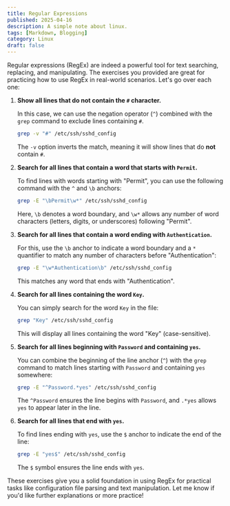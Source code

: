 ```yaml
---
title: Regular Expressions
published: 2025-04-16
description: A simple note about linux.
tags: [Markdown, Blogging]
category: Linux
draft: false
---
```

Regular expressions (RegEx) are indeed a powerful tool for text searching, replacing, and manipulating. The exercises you provided are great for practicing how to use RegEx in real-world scenarios. Let's go over each one:

1. **Show all lines that do not contain the `#` character.**

   In this case, we can use the negation operator (`^`) combined with the `grep` command to exclude lines containing `#`.

   ```bash
   grep -v "#" /etc/ssh/sshd_config
   ```

   The `-v` option inverts the match, meaning it will show lines that do **not** contain `#`.

2. **Search for all lines that contain a word that starts with `Permit`.**

   To find lines with words starting with "Permit", you can use the following command with the `^` and `\b` anchors:

   ```bash
   grep -E "\bPermit\w*" /etc/ssh/sshd_config
   ```

   Here, `\b` denotes a word boundary, and `\w*` allows any number of word characters (letters, digits, or underscores) following "Permit".

3. **Search for all lines that contain a word ending with `Authentication`.**

   For this, use the `\b` anchor to indicate a word boundary and a `*` quantifier to match any number of characters before "Authentication":

   ```bash
   grep -E "\w*Authentication\b" /etc/ssh/sshd_config
   ```

   This matches any word that ends with "Authentication".

4. **Search for all lines containing the word `Key`.**

   You can simply search for the word `Key` in the file:

   ```bash
   grep "Key" /etc/ssh/sshd_config
   ```

   This will display all lines containing the word "Key" (case-sensitive).

5. **Search for all lines beginning with `Password` and containing `yes`.**

   You can combine the beginning of the line anchor (`^`) with the `grep` command to match lines starting with `Password` and containing `yes` somewhere:

   ```bash
   grep -E "^Password.*yes" /etc/ssh/sshd_config
   ```

   The `^Password` ensures the line begins with `Password`, and `.*yes` allows `yes` to appear later in the line.

6. **Search for all lines that end with `yes`.**

   To find lines ending with `yes`, use the `$` anchor to indicate the end of the line:

   ```bash
   grep -E "yes$" /etc/ssh/sshd_config
   ```

   The `$` symbol ensures the line ends with `yes`.

These exercises give you a solid foundation in using RegEx for practical tasks like configuration file parsing and text manipulation. Let me know if you'd like further explanations or more practice!